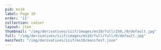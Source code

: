 ```yaml
---
pid: ms10
label: Page 10
order: '11'
collection: cahier
layout: item
thumbnail: "/img/derivatives/iiif/images/ms10/full/250,/0/default.jpg"
full: "/img/derivatives/iiif/images/ms10/full/full/0/default.jpg"
manifest: "/img/derivatives/iiif/ms10/manifest.json"
---
```

